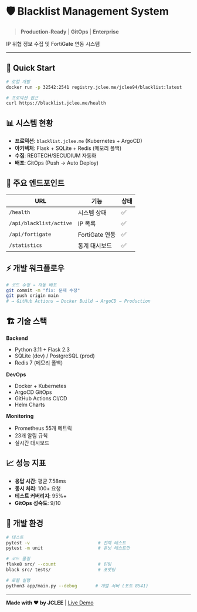 # 🛡️ Blacklist Management System

> **Production-Ready** | **GitOps** | **Enterprise**

IP 위협 정보 수집 및 FortiGate 연동 시스템

---

## 🚀 Quick Start

```bash
# 로컬 개발
docker run -p 32542:2541 registry.jclee.me/jclee94/blacklist:latest

# 프로덕션 접근
curl https://blacklist.jclee.me/health
```

## 📊 시스템 현황

- **프로덕션**: `blacklist.jclee.me` (Kubernetes + ArgoCD)
- **아키텍처**: Flask + SQLite + Redis (메모리 폴백)
- **수집**: REGTECH/SECUDIUM 자동화
- **배포**: GitOps (Push → Auto Deploy)

## 🔗 주요 엔드포인트

| URL | 기능 | 상태 |
|-----|------|------|
| `/health` | 시스템 상태 | ✅ |
| `/api/blacklist/active` | IP 목록 | ✅ |
| `/api/fortigate` | FortiGate 연동 | ✅ |
| `/statistics` | 통계 대시보드 | ✅ |

## ⚡ 개발 워크플로우

```bash
# 코드 수정 → 자동 배포
git commit -m "fix: 문제 수정"
git push origin main
# → GitHub Actions → Docker Build → ArgoCD → Production
```

## 🏗️ 기술 스택

**Backend**
- Python 3.11 + Flask 2.3
- SQLite (dev) / PostgreSQL (prod)
- Redis 7 (메모리 폴백)

**DevOps**
- Docker + Kubernetes
- ArgoCD GitOps
- GitHub Actions CI/CD
- Helm Charts

**Monitoring**
- Prometheus 55개 메트릭
- 23개 알림 규칙
- 실시간 대시보드

## 📈 성능 지표

- **응답 시간**: 평균 7.58ms
- **동시 처리**: 100+ 요청
- **테스트 커버리지**: 95%+
- **GitOps 성숙도**: 9/10

## 🔧 개발 환경

```bash
# 테스트
pytest -v                          # 전체 테스트
pytest -m unit                     # 유닛 테스트만

# 코드 품질
flake8 src/ --count                # 린팅
black src/ tests/                  # 포맷팅

# 로컬 실행
python3 app/main.py --debug       # 개발 서버 (포트 8541)
```

---

**Made with ❤️ by JCLEE** | [Live Demo](https://blacklist.jclee.me)